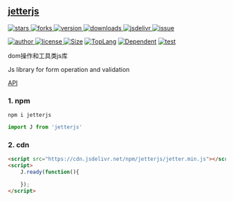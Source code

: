## [jetterjs](https://github.com/theajack/jetterjs)

<p>
    <a href="https://www.github.com/theajack/jetterjs/stargazers" target="_black">
        <img src="https://img.shields.io/github/stars/theajack/jetterjs?logo=github" alt="stars" />
    </a>
    <a href="https://www.github.com/theajack/jetterjs/network/members" target="_black">
        <img src="https://img.shields.io/github/forks/theajack/jetterjs?logo=github" alt="forks" />
    </a>
    <a href="https://www.npmjs.com/package/jetterjs" target="_black">
        <img src="https://img.shields.io/npm/v/jetterjs?logo=npm" alt="version" />
    </a>
    <a href="https://www.npmjs.com/package/jetterjs" target="_black">
        <img src="https://img.shields.io/npm/dm/jetterjs?color=%23ffca28&logo=npm" alt="downloads" />
    </a>
    <a href="https://www.jsdelivr.com/package/npm/jetterjs" target="_black">
        <img src="https://data.jsdelivr.com/v1/package/npm/jetterjs/badge" alt="jsdelivr" />
    </a>
    <a href="https://github.com/theajack/jetterjs/issues"><img src="https://img.shields.io/github/issues-closed/theajack/jetterjs.svg" alt="issue"></a>
</p>
<p>
    <a href="https://github.com/theajack" target="_black">
        <img src="https://img.shields.io/badge/Author-%20theajack%20-7289da.svg?&logo=github" alt="author" />
    </a>
    <a href="https://www.github.com/theajack/jetterjs/blob/master/LICENSE" target="_black">
        <img src="https://img.shields.io/github/license/theajack/jetterjs?color=%232DCE89&logo=github" alt="license" />
    </a>
    <a href="https://cdn.jsdelivr.net/npm/jetterjs/jetter.min.js"><img src="https://img.shields.io/bundlephobia/minzip/jetterjs.svg" alt="Size"></a>
    <a href="https://github.com/theajack/jetterjs/search?l=javascript"><img src="https://img.shields.io/github/languages/top/theajack/jetterjs.svg" alt="TopLang"></a>
    <a href="https://www.github.com/theajack/jetterjs"><img src="https://img.shields.io/librariesio/dependent-repos/npm/jetterjs.svg" alt="Dependent"></a>
    <a href="https://github.com/theajack/jetterjs/blob/master/test/test-report.txt"><img src="https://img.shields.io/badge/test-passed-44BB44" alt="test"></a>
</p>


dom操作和工具类js库

Js library for form operation and validation

[API](https://theajack.gitee.io/jetterjs)

### 1. npm 

```
npm i jetterjs
```

```js
import J from 'jetterjs'
```

### 2. cdn 

```html
<script src="https://cdn.jsdelivr.net/npm/jetterjs/jetter.min.js"></script>
<script>
    J.ready(function(){

    });
</script>
```